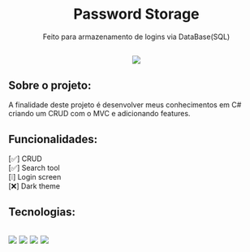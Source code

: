 <!-- Titulo -->
<h1 align="center">Password Storage </h1>
<p align="center">Feito para armazenamento de logins via DataBase(SQL)</p> 
<h2 align="center">  <img src="https://img.shields.io/badge/Project%20Status-Stable-blueviolet"></h2>


<!-- Sobre -->
<h2> Sobre o projeto: </h2>

A finalidade deste projeto é desenvolver meus conhecimentos em C# criando um CRUD com o MVC e adicionando features.

<!-- Features -->
<h2> Funcionalidades: </h2>

 [✅] CRUD <br>
 [✅] Search tool <br>
 [❕] Login screen <br>
 [❌] Dark theme  

<!-- Tecnologias -->
<h2> Tecnologias: <h2>
<img src="https://img.shields.io/badge/C%23-239120?style=for-the-badge&logo=c-sharp&logoColor=WHITE"> <img src="https://img.shields.io/badge/Microsoft_SQL_Server-CC2927?style=for-the-badge&logo=microsoft-sql-server&logoColor=white"> <img src="https://img.shields.io/badge/Bootstrap-563D7C?style=for-the-badge&logo=bootstrap&logoColor=white">
<img src="https://img.shields.io/badge/HTML-239120?style=for-the-badge&logo=html5&logoColor=white">
<br>


